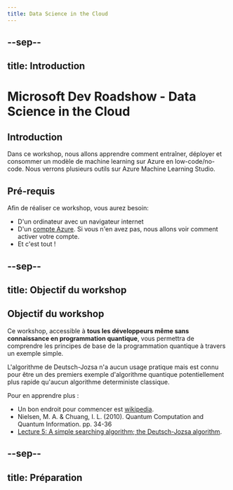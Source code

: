 ```yaml
---
title: Data Science in the Cloud
---
```


--sep--
---
title: Introduction
---

# Microsoft Dev Roadshow - Data Science in the Cloud

## Introduction

Dans ce workshop, nous allons apprendre comment entraîner, déployer et consommer un modèle de machine learning sur Azure en low-code/no-code. 
Nous verrons plusieurs outils sur Azure Machine Learning Studio.

## Pré-requis

Afin de réaliser ce workshop, vous aurez besoin: 

- D'un ordinateur avec un navigateur internet
- D'un [compte Azure](https://ms.portal.azure.com/). Si vous n'en avez pas, nous allons voir comment activer votre compte.
- Et c'est tout !

--sep--
---
title: Objectif du workshop
---

## Objectif du workshop

Ce workshop, accessible à **tous les développeurs même sans connaissance en programmation quantique**, vous permettra de comprendre les principes de base de la programmation quantique à travers un exemple simple.

L'algorithme de Deutsch-Jozsa n'a aucun usage pratique mais est connu pour être un des premiers exemple d'algorithme quantique potentiellement plus rapide qu'aucun algorithme deterministe classique.

Pour en apprendre plus :
* Un bon endroit pour commencer est [wikipedia](https://fr.wikipedia.org/wiki/Algorithme_de_Deutsch-Jozsa).
* Nielsen, M. A. & Chuang, I. L. (2010). Quantum Computation and Quantum Information. pp. 34-36
* [Lecture 5: A simple searching algorithm; the Deutsch-Jozsa algorithm](https://cs.uwaterloo.ca/~watrous/CPSC519/LectureNotes/05.pdf).

--sep--
---
title: Préparation
---
